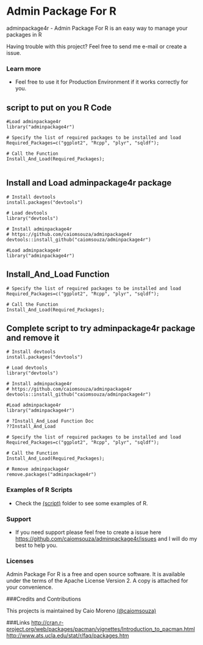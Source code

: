 # Admin Package For R

adminpackage4r - Admin Package For R is an easy way to manage your packages in R

Having trouble with this project? Feel free to send me e-mail or create a issue.

### Learn more
* Feel free to use it for Production Environment if it works correctly for you.

## script to put on you R Code

```
#Load adminpackage4r
library("adminpackage4r")

# Specify the list of required packages to be installed and load
Required_Packages=c("ggplot2", "Rcpp", "plyr", "sqldf");

# Call the Function
Install_And_Load(Required_Packages);


```

## Install and Load adminpackage4r package

```
# Install devtools
install.packages("devtools")

# Load devtools
library("devtools")

# Install adminpackage4r
# https://github.com/caiomsouza/adminpackage4r
devtools::install_github("caiomsouza/adminpackage4r")

#Load adminpackage4r
library("adminpackage4r")

```
## Install_And_Load Function

```
# Specify the list of required packages to be installed and load
Required_Packages=c("ggplot2", "Rcpp", "plyr", "sqldf");

# Call the Function
Install_And_Load(Required_Packages);
```

## Complete script to try adminpackage4r package and remove it


```
# Install devtools
install.packages("devtools")

# Load devtools
library("devtools")

# Install adminpackage4r
# https://github.com/caiomsouza/adminpackage4r
devtools::install_github("caiomsouza/adminpackage4r")

#Load adminpackage4r
library("adminpackage4r")

# ?Install_And_Load Function Doc
??Install_And_Load

# Specify the list of required packages to be installed and load
Required_Packages=c("ggplot2", "Rcpp", "plyr", "sqldf");

# Call the Function
Install_And_Load(Required_Packages);

# Remove adminpackage4r
remove.packages("adminpackage4r")

```

### Examples of R Scripts
* Check the [(script)](https://github.com/caiomsouza/adminpackage4r/tree/master/scripts) folder to see some examples of R.

### Support
* If you need support please feel free to create a issue here https://github.com/caiomsouza/adminpackage4r/issues and I will do my best to help you.

### Licenses

Admin Package For R is a free and open source software. It is available under the terms of the Apache License Version 2. A copy is attached for your convenience.

###Credits and Contributions

This projects is maintained by Caio Moreno [(@caiomsouza)](https://twitter.com/caiomsouza)

###Links
http://cran.r-project.org/web/packages/pacman/vignettes/Introduction_to_pacman.html
http://www.ats.ucla.edu/stat/r/faq/packages.htm

